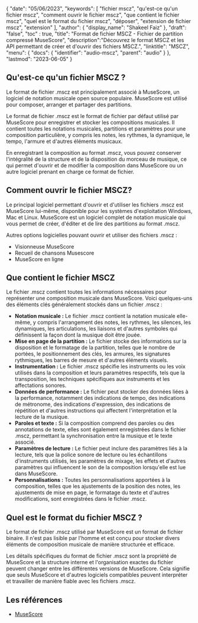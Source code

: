 {
"date": "05/06/2023",
  "keywords": [
"fichier mscz",
"qu'est-ce qu'un fichier mscz",
"comment ouvrir le fichier mscz",
"que contient le fichier mscz",
"quel est le format du fichier mscz",
"déposer",
"extension de fichier mscz",
"extension"
],
  "author": {
"display_name": "Shakeel Faiz"
},
"draft": "false",
"toc" : true,
"title": "Format de fichier MSCZ - Fichier de partition compressé MuseScore",
  "description":"Découvrez le format MSCZ et les API permettant de créer et d'ouvrir des fichiers MSCZ.",
"linktitle": "MSCZ",
  "menu": {
    "docs": {
      "identifier": "audio-mscz",
"parent": "audio"
}
},
"lastmod": "2023-06-05"
}

## Qu'est-ce qu'un fichier MSCZ ?

Le format de fichier .mscz est principalement associé à MuseScore, un logiciel de notation musicale open source populaire. MuseScore est utilisé pour composer, arranger et partager des partitions.

Le format de fichier .mscz est le format de fichier par défaut utilisé par MuseScore pour enregistrer et stocker les compositions musicales. Il contient toutes les notations musicales, partitions et paramètres pour une composition particulière, y compris les notes, les rythmes, la dynamique, le tempo, l'armure et d'autres éléments musicaux.

En enregistrant la composition au format .mscz, vous pouvez conserver l'intégralité de la structure et de la disposition du morceau de musique, ce qui permet d'ouvrir et de modifier la composition dans MuseScore ou un autre logiciel prenant en charge ce format de fichier.

## Comment ouvrir le fichier MSCZ?

Le principal logiciel permettant d'ouvrir et d'utiliser les fichiers .mscz est MuseScore lui-même, disponible pour les systèmes d'exploitation Windows, Mac et Linux. MuseScore est un logiciel complet de notation musicale qui vous permet de créer, d'éditer et de lire des partitions au format .mscz.

Autres options logicielles pouvant ouvrir et utiliser des fichiers .mscz :

- Visionneuse MuseScore
- Recueil de chansons Musescore
- MuseScore en ligne

## Que contient le fichier MSCZ

Le fichier .mscz contient toutes les informations nécessaires pour représenter une composition musicale dans MuseScore. Voici quelques-uns des éléments clés généralement stockés dans un fichier .mscz :

- **Notation musicale :** Le fichier .mscz contient la notation musicale elle-même, y compris l'arrangement des notes, les rythmes, les silences, les dynamiques, les articulations, les liaisons et d'autres symboles qui définissent la façon dont la musique doit être jouée.
- **Mise en page de la partition :** Le fichier stocke des informations sur la disposition et le formatage de la partition, telles que le nombre de portées, le positionnement des clés, les armures, les signatures rythmiques, les barres de mesure et d'autres éléments visuels.
- **Instrumentation :** Le fichier .mscz spécifie les instruments ou les voix utilisés dans la composition et leurs paramètres respectifs, tels que la transposition, les techniques spécifiques aux instruments et les affectations sonores.
- **Données de performance :** Le fichier peut stocker des données liées à la performance, notamment des indications de tempo, des indications de métronome, des indications d'expression, des indications de répétition et d'autres instructions qui affectent l'interprétation et la lecture de la musique.
- **Paroles et texte :** Si la composition comprend des paroles ou des annotations de texte, elles sont également enregistrées dans le fichier .mscz, permettant la synchronisation entre la musique et le texte associé.
- **Paramètres de lecture :** Le fichier peut inclure des paramètres liés à la lecture, tels que la police sonore de lecture ou les échantillons d'instruments utilisés, les paramètres de mixage, les effets et d'autres paramètres qui influencent le son de la composition lorsqu'elle est lue dans MuseScore.
- **Personnalisations :** Toutes les personnalisations apportées à la composition, telles que les ajustements de la position des notes, les ajustements de mise en page, le formatage du texte et d'autres modifications, sont enregistrées dans le fichier .mscz.

## Quel est le format du fichier MSCZ ?

Le format de fichier .mscz utilisé par MuseScore est un format de fichier binaire. Il n'est pas lisible par l'homme et est conçu pour stocker divers éléments de composition musicale de manière structurée et efficace.

Les détails spécifiques du format de fichier .mscz sont la propriété de MuseScore et la structure interne et l'organisation exactes du fichier peuvent changer entre les différentes versions de MuseScore. Cela signifie que seuls MuseScore et d'autres logiciels compatibles peuvent interpréter et travailler de manière fiable avec les fichiers .mscz.

## Les références
* [MuseScore](https://en.wikipedia.org/wiki/MuseScore)

